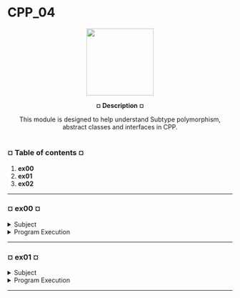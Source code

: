 # CPP_04
<p align="center"><img src="https://cdn-images-1.medium.com/v2/resize:fit:1200/1*mb0KkzYAZDDSvdYC2MM5hg.jpeg" width="150" height="150" />


<p align="center"><b>¤ Description ¤</b>

<p align="center">This module is designed to help understand Subtype polymorphism, abstract classes and interfaces in CPP.</p>

#

<h3><b>¤ Table of contents ¤</b></h3>

1) <b>ex00</b>
2) <b>ex01</b>
3) <b>ex02</b>

---
<h3><b>¤ ex00 ¤</b></h3>

<details>
  <summary>Subject</summary>
  
  |<b>Exercise 00: Polymorphism</b>|
  |:----------------|
  |Turn in directory: ex00/|
  |Files to turn in:  Makefile, main.cpp, *.cpp, *.{h, hpp}|
  |Forbidden functions : None|

  * For every exercise, you have to provide the most complete tests you can.
    Constructors and destructors of each class must display specific messages. Don’t use the
    same message for all classes.

  * Start by implementing a simple base class called Animal. It has one protected
    attribute: `std::string type;`

    - Implement a Dog class that inherits from Animal.
   
    - Implement a Cat class that inherits from Animal.

  * These two derived classes must set their type field depending on their name. Then,
    the Dog’s type will be initialized to "Dog", and the Cat’s type will be initialized to "Cat".
    The type of the Animal class can be left empty or set to the value of your choice.

  * Every animal must be able to use the member function: `makeSound()`. It will print an appropriate
    sound (cats don’t bark).

  * Running this code should print the specific sounds of the Dog and Cat classes, not
    the Animal’s:

      ```ruby
      int main()
    {
    const Animal* meta = new Animal();
    const Animal* j = new Dog();
    const Animal* i = new Cat();
      
    std::cout << j->getType() << " " << std::endl;
    std::cout << i->getType() << " " << std::endl;
    i->makeSound(); //will output the cat sound!
    j->makeSound();
    meta->makeSound();
    ...
      
    return 0;
    }
    ```

  * To ensure you understood how it works, implement a WrongCat class that inherits
    from a WrongAnimal class. If you replace the Animal and the Cat by the wrong ones
    in the code above, the WrongCat should output the WrongAnimal sound.
    
</details>

<details>
  <summary>Program Execution</summary>

* Execute make
* Execute the program by running `./ex00`

* Example of running the program:

  ```text
  [tb@localhost ex00]$ ./ex00
  --------------------------------------------------
  // BASE TESTS //
  --------------------------------------------------
  Animal has been spotted.
  Animal has been spotted.
  Cat has been spotted.
  Animal has been spotted.
  Dog has been spotted.
  Animal 
  Cat 
  Dog 
  Default animal sound.
  Meow!
  Woof!
  Animal vanished.
  Cat was ran over.
  Animal vanished.
  What da dog doin'?.
  Animal vanished.
  --------------------------------------------------
  // WRONG SOUND //
  --------------------------------------------------
  WrongAnimal has been spotted.
  WrongAnimal has been spotted.
  WrongCat has been spotted.
  WrongAnimal 
  WrongCat 
  Default WrongAnimal sound.
  REEEEEEEE.....Meow!
  WrongAnimal vanished.
  WrongCat was ran over.
  WrongAnimal vanished.
  --------------------------------------------------
  // SOUND TESTS //
  --------------------------------------------------
  Animal has been spotted.
  Animal has been spotted.
  Dog has been spotted.
  Animal has been spotted.
  Cat has been spotted.
  Default animal sound.
  Woof!
  Meow!
  Cat was ran over.
  Animal vanished.
  What da dog doin'?.
  Animal vanished.
  Animal vanished.
  --------------------------------------------------
  // DESTRUCTION TESTS //
  --------------------------------------------------
  Animal has been spotted.
  Cat has been spotted.
  Cat
  Meow!
  Animal has been spotted.
  Cat has been spotted.
  Cat
  Meow!
  Cat was ran over.
  Animal vanished.
  Cat was ran over.
  Animal vanished.
  --------------------------------------------------
  [tb@localhost ex00]$

</details>

---
<h3><b>¤ ex01 ¤</b></h3>

<details>
  <summary>Subject</summary>
  
  |<b>Exercise 01: I don’t want to set the world on fire</b>|
  |:----------------|
  |Turn in directory: ex01/|
  |Files to turn in: Files from previous exercise + *.cpp, *.{h, hpp}|
  |Forbidden functions : None|

  * Constructors and destructors of each class must display specific messages.

  * Implement a Brain class. It contains an array of 100 std::string called ideas.
    This way, Dog and Cat will have a private Brain* attribute.
    Upon construction, Dog and Cat will create their Brain using new Brain();
    Upon destruction, Dog and Cat will delete their Brain.

  * In your main function, create and fill an array of Animal objects. Half of it will
    be Dog objects and the other half will be Cat objects. At the end of your program
    execution, loop over this array and delete every Animal. You must delete directly dogs
    and cats as Animals. The appropriate destructors must be called in the expected order.

  * Don’t forget to check for memory leaks.

  * A copy of a Dog or a Cat mustn’t be shallow. Thus, you have to test that your copies
    are deep copies!

    ```ruby
    int main()
    {
    const Animal* j = new Dog();
    const Animal* i = new Cat();
    
    delete j;//should not create a leak
    delete i;
    ...
    
    return 0;
    }
    ```

</details>

<details>
  <summary>Program Execution</summary>

* Execute make
* Execute the program by running `./ex01`

* Example of running the program:

  ```text
  [tb@localhost ex01]$ ./ex01
  --------------------------------------------------
  // BASE TESTS //
  --------------------------------------------------
  Animal has been spotted.
  Dog has been spotted.
  Brain was generated.
  Animal has been spotted.
  Cat has been spotted.
  Brain was generated.
  Brain has been discarded.
  What da dog doin'?.
  Animal vanished.
  Brain has been discarded.
  Cat was ran over.
  Animal vanished.
  --------------------------------------------------
  // DEEP COPIES //
  --------------------------------------------------
  Animal has been spotted.
  Dog has been spotted.
  Brain was generated.
  Animal copied another.
  Animal who?
  Brain was generated.
  Weird Frankenstein shit is happening.
  Dog was copied.
  Dog was cloned.
  Animal copied another.
  Animal who?
  Brain was generated.
  Weird Frankenstein shit is happening.
  Dog was copied.
  Dog was cloned.
  Sit!
  Stay!
  Roll!
  Brain has been discarded.
  What da dog doin'?.
  Animal vanished.
  Brain has been discarded.
  What da dog doin'?.
  Animal vanished.
  Brain has been discarded.
  What da dog doin'?.
  Animal vanished.
  --------------------------------------------------
  // ANIMAL ARRAY //
  --------------------------------------------------
  Animal has been spotted.
  Dog has been spotted.
  Brain was generated.
  Animal has been spotted.
  Dog has been spotted.
  Brain was generated.
  Animal has been spotted.
  Dog has been spotted.
  Brain was generated.
  Animal has been spotted.
  Dog has been spotted.
  Brain was generated.
  Animal has been spotted.
  Dog has been spotted.
  Brain was generated.
  Animal has been spotted.
  Cat has been spotted.
  Brain was generated.
  Animal has been spotted.
  Cat has been spotted.
  Brain was generated.
  Animal has been spotted.
  Cat has been spotted.
  Brain was generated.
  Animal has been spotted.
  Cat has been spotted.
  Brain was generated.
  Animal has been spotted.
  Cat has been spotted.
  Brain was generated.
  Dog
  Cat
  Brain has been discarded.
  What da dog doin'?.
  Animal vanished.
  Brain has been discarded.
  What da dog doin'?.
  Animal vanished.
  Brain has been discarded.
  What da dog doin'?.
  Animal vanished.
  Brain has been discarded.
  What da dog doin'?.
  Animal vanished.
  Brain has been discarded.
  What da dog doin'?.
  Animal vanished.
  Brain has been discarded.
  Cat was ran over.
  Animal vanished.
  Brain has been discarded.
  Cat was ran over.
  Animal vanished.
  Brain has been discarded.
  Cat was ran over.
  Animal vanished.
  Brain has been discarded.
  Cat was ran over.
  Animal vanished.
  Brain has been discarded.
  Cat was ran over.
  Animal vanished.
  --------------------------------------------------
  [tb@localhost ex01]$

</details>

---
